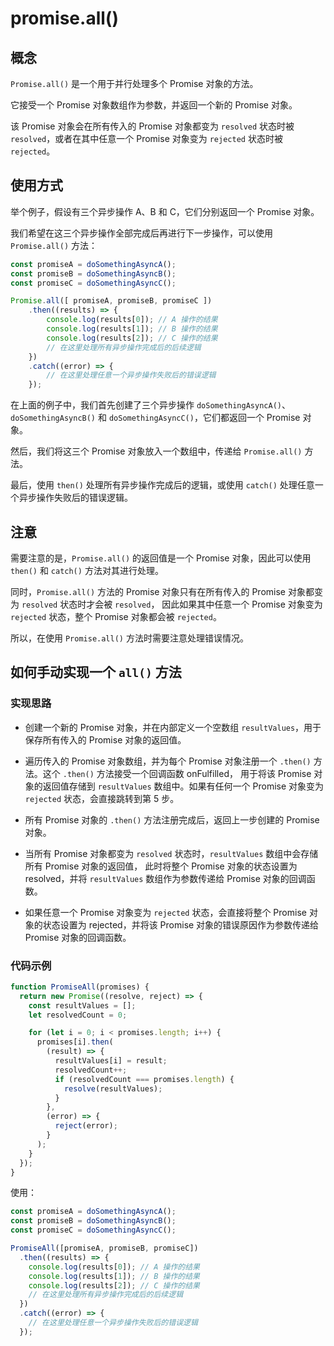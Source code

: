 # promise.all()

## 概念

`Promise.all()` 是一个用于并行处理多个 Promise 对象的方法。

它接受一个 Promise 对象数组作为参数，并返回一个新的 Promise 对象。

该 Promise 对象会在所有传入的 Promise 对象都变为 `resolved` 状态时被 `resolved`，或者在其中任意一个 Promise 对象变为 `rejected` 状态时被 `rejected`。

## 使用方式

举个例子，假设有三个异步操作 A、B 和 C，它们分别返回一个 Promise 对象。

我们希望在这三个异步操作全部完成后再进行下一步操作，可以使用 `Promise.all()` 方法：

```js
const promiseA = doSomethingAsyncA();
const promiseB = doSomethingAsyncB();
const promiseC = doSomethingAsyncC();

Promise.all([ promiseA, promiseB, promiseC ])
    .then((results) => {
        console.log(results[0]); // A 操作的结果
        console.log(results[1]); // B 操作的结果
        console.log(results[2]); // C 操作的结果
        // 在这里处理所有异步操作完成后的后续逻辑
    })
    .catch((error) => {
        // 在这里处理任意一个异步操作失败后的错误逻辑
    });
```

在上面的例子中，我们首先创建了三个异步操作 `doSomethingAsyncA()`、`doSomethingAsyncB()` 和 `doSomethingAsyncC()`，它们都返回一个 Promise 对象。

然后，我们将这三个 Promise 对象放入一个数组中，传递给 `Promise.all()` 方法。

最后，使用 `then()` 处理所有异步操作完成后的逻辑，或使用 `catch()` 处理任意一个异步操作失败后的错误逻辑。

## 注意

需要注意的是，`Promise.all()` 的返回值是一个 Promise 对象，因此可以使用 `then()` 和 `catch()` 方法对其进行处理。

同时，`Promise.all()` 方法的 Promise 对象只有在所有传入的 Promise 对象都变为 `resolved` 状态时才会被 `resolved`，
因此如果其中任意一个 Promise 对象变为 `rejected` 状态，整个 Promise 对象都会被 `rejected`。

所以，在使用 `Promise.all()` 方法时需要注意处理错误情况。

## 如何手动实现一个 `all()` 方法

### 实现思路

- 创建一个新的 Promise 对象，并在内部定义一个空数组 `resultValues`，用于保存所有传入的 Promise 对象的返回值。

- 遍历传入的 Promise 对象数组，并为每个 Promise 对象注册一个 `.then()` 方法。这个 `.then()` 方法接受一个回调函数 onFulfilled，
  用于将该 Promise 对象的返回值存储到 `resultValues` 数组中。如果有任何一个 Promise 对象变为 `rejected` 状态，会直接跳转到第 5 步。

- 所有 Promise 对象的 `.then()` 方法注册完成后，返回上一步创建的 Promise 对象。

- 当所有 Promise 对象都变为 `resolved` 状态时，`resultValues` 数组中会存储所有 Promise 对象的返回值，
  此时将整个 Promise 对象的状态设置为 resolved，并将 `resultValues` 数组作为参数传递给 Promise 对象的回调函数。

- 如果任意一个 Promise 对象变为 `rejected` 状态，会直接将整个 Promise 对象的状态设置为 rejected，并将该 Promise 对象的错误原因作为参数传递给 Promise
  对象的回调函数。

### 代码示例

```js
function PromiseAll(promises) {
  return new Promise((resolve, reject) => {
    const resultValues = [];
    let resolvedCount = 0;

    for (let i = 0; i < promises.length; i++) {
      promises[i].then(
        (result) => {
          resultValues[i] = result;
          resolvedCount++;
          if (resolvedCount === promises.length) {
            resolve(resultValues);
          }
        },
        (error) => {
          reject(error);
        }
      );
    }
  });
}
```

使用：

```js
const promiseA = doSomethingAsyncA();
const promiseB = doSomethingAsyncB();
const promiseC = doSomethingAsyncC();

PromiseAll([promiseA, promiseB, promiseC])
  .then((results) => {
    console.log(results[0]); // A 操作的结果
    console.log(results[1]); // B 操作的结果
    console.log(results[2]); // C 操作的结果
    // 在这里处理所有异步操作完成后的后续逻辑
  })
  .catch((error) => {
    // 在这里处理任意一个异步操作失败后的错误逻辑
  });
```

